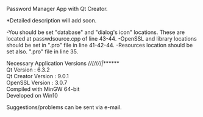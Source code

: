 Password Manager App with Qt Creator.

*Detailed description will add soon.

-You should be set "database" and "dialog's icon" locations. These are located at passwdsource.cpp of line 43-44.
-OpenSSL and library locations should be set in ".pro" file in line 41-42-44.
-Resources location should be set also. ".pro" file in line 35.

Necessary Application Versions
/*/*/*/*/*/*/*|*\*\*\*\*\*\*\
Qt Version : 6.3.2\
Qt Creator Version : 9.0.1\
OpenSSL Version : 3.0.7\
Compiled with MinGW 64-bit\
Developed on Win10

Suggestions/problems can be sent via e-mail.